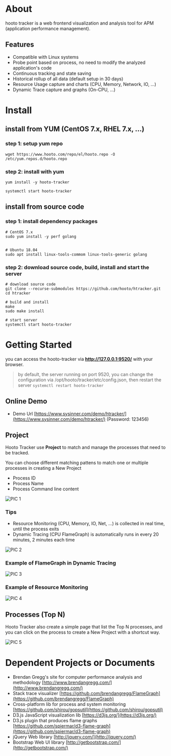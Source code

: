 # About

hooto tracker is a web frontend visualization and analysis tool for APM (application performance management).

## Features

* Compatible with Linux systems
* Probe point based on process, no need to modify the analyzed application's code
* Continuous tracking and state saving
* Historical rollup of all data (default setup in 30 days)
* Resource Usage capture and charts (CPU, Memory, Network, IO, ...)
* Dynamic Trace capture and graphs (On-CPU, ...)

# Install

## install from YUM (CentOS 7.x, RHEL 7.x, ...)

### step 1: setup yum repo

``` shell
wget https://www.hooto.com/repo/el/hooto.repo -O /etc/yum.repos.d/hooto.repo
```

### step 2: install with yum
``` shell
yum install -y hooto-tracker

systemctl start hooto-tracker
```


## install from source code

### step 1: install dependency packages

``` shell
# CentOS 7.x
sudo yum install -y perf golang


# Ubuntu 18.04
sudo apt install linux-tools-commom linux-tools-generic golang
```

### step 2: download source code, build, install and start the server

``` shell
# download source code
git clone --recurse-submodules https://github.com/hooto/htracker.git
cd htracker

# build and install
make
sudo make install

# start server
systemctl start hooto-tracker
```


# Getting Started

you can access the hooto-tracker via **http://127.0.0.1:9520/** with your browser.

> by default, the server running on port 9520, you can change the configuration via /opt/hooto/tracker/etc/config.json, then restart the server `systemctl restart hooto-tracker`

## Online Demo

* Demo Url [https://www.sysinner.com/demo/htracker/](https://www.sysinner.com/demo/htracker/) (Password: 123456)


## Project

Hooto Tracker use **Project** to match and manage the processes that need to be tracked. 

You can choose different matching pattens to match one or multiple processes in creating a New Project

* Process ID
* Process Name
* Process Command line content

![PIC 1](doc/proj-new.png)

### Tips

* Resource Monitoring (CPU, Memory, IO, Net, ...) is collected in real time, until the process exits
* Dynamic Tracing (CPU FlameGraph) is automatically runs in every 20 minutes, 2 minutes each time 

![PIC 2](doc/proj-proc-list.png)

### Example of FlameGraph in Dynamic Tracing
![PIC 3](doc/proj-proc-flamegraph.png)

### Example of Resource Monitoring
![PIC 4](doc/proj-proc-stats.png)



## Processes (Top N)

Hooto Tracker also create a simple page that list the Top N processes, and you can click on the process to create a New Project with a shortcut way.


![PIC 5](doc/proc-list.png)


# Dependent Projects or Documents

* Brendan Gregg's site for computer performance analysis and methodology [http://www.brendangregg.com/](http://www.brendangregg.com/)
* Stack trace visualizer [https://github.com/brendangregg/FlameGraph](https://github.com/brendangregg/FlameGraph)
* Cross-platform lib for process and system monitoring [https://github.com/shirou/gopsutil](https://github.com/shirou/gopsutil)
* D3.js JavaScript visualization lib [https://d3js.org/](https://d3js.org/)
* D3.js plugin that produces flame graphs [https://github.com/spiermar/d3-flame-graph](https://github.com/spiermar/d3-flame-graph)
* jQuery Web library [http://jquery.com/](http://jquery.com/)
* Bootstrap Web	UI library [http://getbootstrap.com/](http://getbootstrap.com/)

